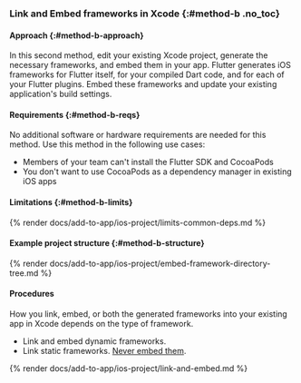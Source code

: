 ### Link and Embed frameworks in Xcode {:#method-b .no_toc}

#### Approach {:#method-b-approach}

In this second method, edit your existing Xcode project,
generate the necessary frameworks, and embed them in your app.
Flutter generates iOS frameworks for Flutter itself,
for your compiled Dart code, and for each of your Flutter plugins.
Embed these frameworks and update your existing application's build settings.

#### Requirements {:#method-b-reqs}

No additional software or hardware requirements are needed for this method.
Use this method in the following use cases:

* Members of your team can't install the Flutter SDK and CocoaPods
* You don't want to use CocoaPods as a dependency manager in existing iOS apps

#### Limitations {:#method-b-limits}

{% render docs/add-to-app/ios-project/limits-common-deps.md %}

#### Example project structure {:#method-b-structure}

{% render docs/add-to-app/ios-project/embed-framework-directory-tree.md %}

#### Procedures

How you link, embed, or both the generated frameworks
into your existing app in Xcode depends on the type of framework.

* Link and embed dynamic frameworks.
* Link static frameworks. [Never embed them][static-framework].

{% render docs/add-to-app/ios-project/link-and-embed.md %}

[static-framework]: https://developer.apple.com/library/archive/technotes/tn2435/_index.html
